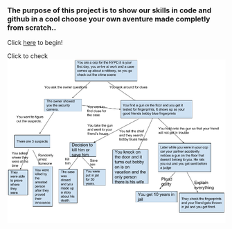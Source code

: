 ### The purpose of this project is to show our skills in code and github in a cool choose your own aventure made completly from scratch..


Click [here](home.md) to begin!

Click to check ![gDrawing](Cop_story.png)